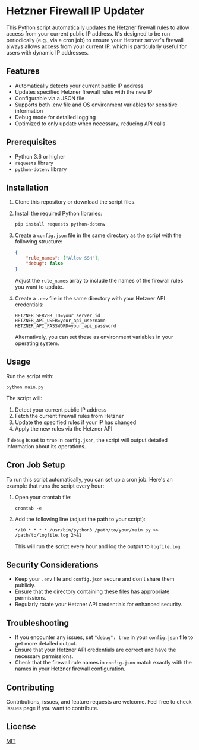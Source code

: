 # Hetzner Firewall IP Updater

This Python script automatically updates the Hetzner firewall rules to allow access from your current public IP address. It's designed to be run periodically (e.g., via a cron job) to ensure your Hetzner server's firewall always allows access from your current IP, which is particularly useful for users with dynamic IP addresses.

## Features

- Automatically detects your current public IP address
- Updates specified Hetzner firewall rules with the new IP
- Configurable via a JSON file
- Supports both .env file and OS environment variables for sensitive information
- Debug mode for detailed logging
- Optimized to only update when necessary, reducing API calls

## Prerequisites

- Python 3.6 or higher
- `requests` library
- `python-dotenv` library

## Installation

1. Clone this repository or download the script files.
2. Install the required Python libraries:

   ```
   pip install requests python-dotenv
   ```

3. Create a `config.json` file in the same directory as the script with the following structure:

   ```json
   {
       "rule_names": ["Allow SSH"],
       "debug": false
   }
   ```

   Adjust the `rule_names` array to include the names of the firewall rules you want to update.

4. Create a `.env` file in the same directory with your Hetzner API credentials:

   ```
   HETZNER_SERVER_ID=your_server_id
   HETZNER_API_USER=your_api_username
   HETZNER_API_PASSWORD=your_api_password
   ```

   Alternatively, you can set these as environment variables in your operating system.

## Usage

Run the script with:

```
python main.py
```

The script will:
1. Detect your current public IP address
2. Fetch the current firewall rules from Hetzner
3. Update the specified rules if your IP has changed
4. Apply the new rules via the Hetzner API

If `debug` is set to `true` in `config.json`, the script will output detailed information about its operations.

## Cron Job Setup

To run this script automatically, you can set up a cron job. Here's an example that runs the script every hour:

1. Open your crontab file:

   ```
   crontab -e
   ```

2. Add the following line (adjust the path to your script):

   ```
   */10 * * * * /usr/bin/python3 /path/to/your/main.py >> /path/to/logfile.log 2>&1
   ```

   This will run the script every hour and log the output to `logfile.log`.

## Security Considerations

- Keep your `.env` file and `config.json` secure and don't share them publicly.
- Ensure that the directory containing these files has appropriate permissions.
- Regularly rotate your Hetzner API credentials for enhanced security.

## Troubleshooting

- If you encounter any issues, set `"debug": true` in your `config.json` file to get more detailed output.
- Ensure that your Hetzner API credentials are correct and have the necessary permissions.
- Check that the firewall rule names in `config.json` match exactly with the names in your Hetzner firewall configuration.

## Contributing

Contributions, issues, and feature requests are welcome. Feel free to check issues page if you want to contribute.

## License

[MIT](https://choosealicense.com/licenses/mit/)